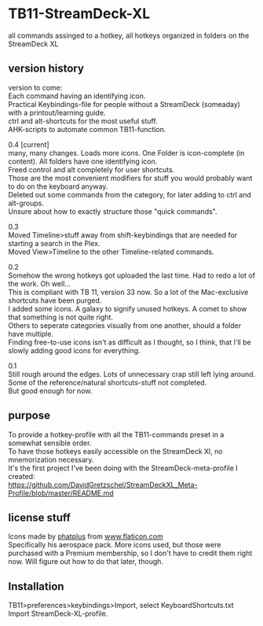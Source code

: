 # TB11-StreamDeck-XL
all commands assinged to a hotkey, all hotkeys organized in folders on the StreamDeck XL


## version history

version to come:  
Each command having an identifying icon.  
Practical Keybindings-file for people without a StreamDeck (someaday) with a printout/learning guide.  
ctrl and alt-shortcuts for the most useful stuff.  
AHK-scripts to automate common TB11-function.  

0.4 [current]  
many, many changes. Loads more icons. One Folder is icon-complete (in content). All folders have one identifying icon.  
Freed control and alt completely for user shortcuts.  
Those are the most convenient modifiers for stuff you would probably want to do on the keyboard anyway.   
Deleted out some commands from the category, for later adding to ctrl and alt-groups.    
Unsure about how to exactly structure those "quick commands".  
  
0.3  
Moved Timeline>stuff away from shift-keybindings that are needed for starting a search in the Plex.  
Moved View>Timeline to the other Timeline-related commands.  
  
0.2  
Somehow the wrong hotkeys got uploaded the last time. Had to redo a lot of the work. Oh well...  
This is compliant with TB 11, version 33 now. So a lot of the Mac-exclusive shortcuts have been purged.  
I added some icons.  A galaxy to signify unused hotkeys. A comet to show that something is not quite right.  
Others to seperate categories visually from one another, should a folder have multiple.  
Finding free-to-use icons isn't as difficult as I thought, so I think, that I'll be slowly adding good icons for everything.  


0.1  
Still rough around the edges. Lots of unnecessary crap still left lying around.    
Some of the reference/natural shortcuts-stuff not completed.    
But good enough for now.    

## purpose
To provide a hotkey-profile with all the TB11-commands preset in a somewhat sensible order.  
To have those hotkeys easily accessible on the StreamDeck Xl, no mnemorization necessary.  
It's the first project I've been doing with the StreamDeck-meta-profile I created:  
https://github.com/DavidGretzschel/StreamDeckXL_Meta-Profile/blob/master/README.md



## license stuff
<div>Icons made by <a href="https://www.flaticon.com/authors/phatplus" title="phatplus">phatplus</a> from <a href="https://www.flaticon.com/" title="Flaticon">www.flaticon.com</a></div>
Specifically his aerospace pack.
More icons used, but those were purchased with a Premium membership, so I don't have to credit them right now.
Will figure out how to do that later, though.

## Installation
TB11>preferences>keybindings>Import, select KeyboardShortcuts.txt
Import StreamDeck-XL-profile.
